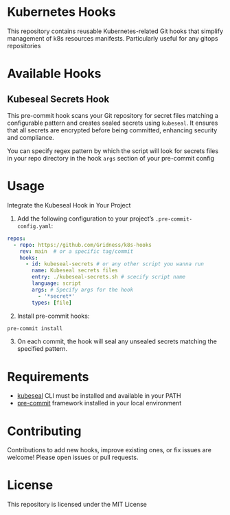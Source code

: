 # Kubernetes Hooks
This repository contains reusable Kubernetes-related Git hooks that simplify management of k8s resources manifests. Particularly useful for any gitops repositories

# Available Hooks
## Kubeseal Secrets Hook
This pre-commit hook scans your Git repository for secret files matching a configurable pattern and creates sealed secrets using `kubeseal`. It ensures that all secrets are encrypted before being committed, enhancing security and compliance.

You can specify regex pattern by which the script will look for secrets files in your repo directory in the hook `args` section of your pre-commit config

# Usage
Integrate the Kubeseal Hook in Your Project

1. Add the following configuration to your project’s `.pre-commit-config.yaml`:
```yaml
repos:
  - repo: https://github.com/Gridness/k8s-hooks
    rev: main  # or a specific tag/commit
    hooks:
      - id: kubeseal-secrets # or any other script you wanna run
        name: Kubeseal secrets files
        entry: ./kubeseal-secrets.sh # scecify script name
        language: script
        args: # Specify args for the hook
          - '*secret*'
        types: [file]
```
2. Install pre-commit hooks:
```bash
pre-commit install
```
3. On each commit, the hook will seal any unsealed secrets matching the specified pattern.

# Requirements
- [kubeseal](https://github.com/bitnami-labs/sealed-secrets) CLI must be installed and available in your PATH
- [pre-commit](https://pre-commit.com/) framework installed in your local environment

# Contributing
Contributions to add new hooks, improve existing ones, or fix issues are welcome! Please open issues or pull requests.

# License
This repository is licensed under the MIT License
